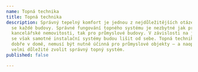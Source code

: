 ```yaml
---
name: Topná technika
title: Topná technika
description: Správný tepelný komfort je jednou z nejdůležitějších otázek týkajících
  se každé budovy. Správné fungování topného systému je nezbytné jak pro soukromé,
  kancelářské nemovitosti, tak pro průmyslové budovy. V závislosti na jeho povaze
  se však samotné instalační systémy budou lišit od sebe. Topná technika, která funguje
  dobře v domě, nemusí být nutně účinná pro průmyslové objekty – a naopak. Proto je
  velmi důležité zvolit správný topný systém.
published: false

---
```

